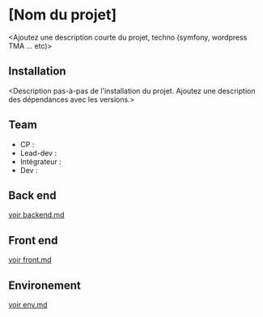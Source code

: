 # [Nom du projet]
<Ajoutez une description courte du projet, techno (symfony, wordpress TMA ... etc)>

## Installation
<Description pas-à-pas de l'installation du projet. Ajoutez une description des dépendances avec les versions.>

## Team
* CP :
* Lead-dev :
* Intégrateur :
* Dev :

## Back end
[voir backend.md](doc/back.md)

## Front end
[voir front.md](doc/back.md)

## Environement
[voir env.md](doc/env.md)

